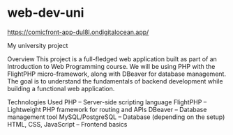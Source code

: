 # web-dev-uni

https://comicfront-app-dul8l.ondigitalocean.app/

My university project

Overview
This project is a full-fledged web application built as part of an Introduction to Web Programming course. We will be using PHP with the FlightPHP micro-framework, along with DBeaver for database management. The goal is to understand the fundamentals of backend development while building a functional web application.

Technologies Used
PHP – Server-side scripting language
FlightPHP – Lightweight PHP framework for routing and APIs
DBeaver – Database management tool
MySQL/PostgreSQL – Database (depending on the setup)
HTML, CSS, JavaScript – Frontend basics
